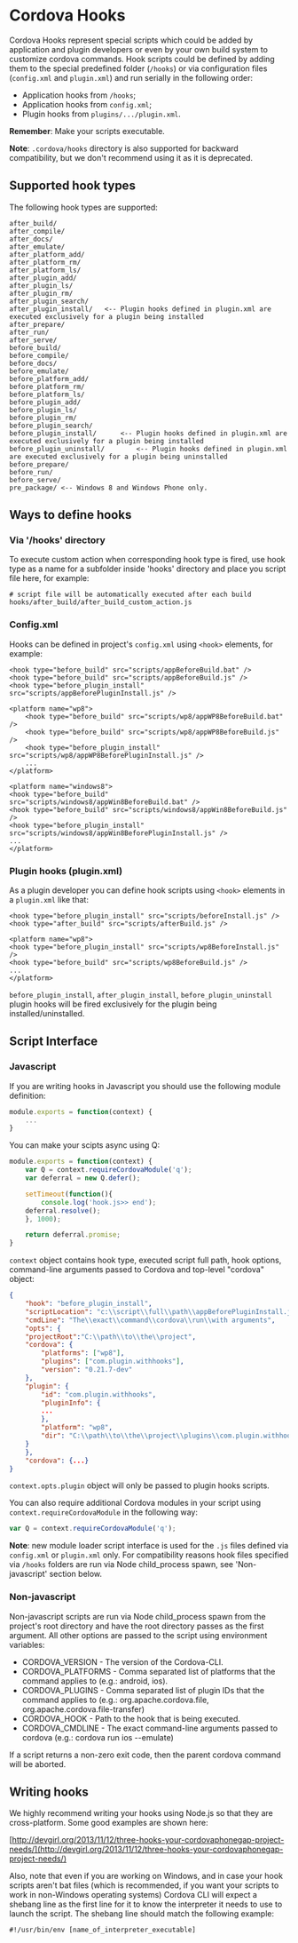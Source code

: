 <!--
#
# Licensed to the Apache Software Foundation (ASF) under one
# or more contributor license agreements.  See the NOTICE file
# distributed with this work for additional information
# regarding copyright ownership.  The ASF licenses this file
# to you under the Apache License, Version 2.0 (the
# "License"); you may not use this file except in compliance
# with the License.  You may obtain a copy of the License at
#
# http://www.apache.org/licenses/LICENSE-2.0
#
# Unless required by applicable law or agreed to in writing,
# software distributed under the License is distributed on an
# "AS IS" BASIS, WITHOUT WARRANTIES OR CONDITIONS OF ANY
#  KIND, either express or implied.  See the License for the
# specific language governing permissions and limitations
# under the License.
#
-->
# Cordova Hooks

Cordova Hooks represent special scripts which could be added by application and plugin developers or even by your own build system  to customize cordova commands. Hook scripts could be defined by adding them to the special predefined folder (`/hooks`) or via configuration files (`config.xml` and `plugin.xml`) and run serially in the following order:
* Application hooks from `/hooks`;
* Application hooks from `config.xml`;
* Plugin hooks from `plugins/.../plugin.xml`.

__Remember__: Make your scripts executable.

__Note__: `.cordova/hooks` directory is also supported for backward compatibility, but we don't recommend using it as it is deprecated.

## Supported hook types
The following hook types are supported:

	after_build/
	after_compile/
	after_docs/
	after_emulate/
	after_platform_add/
	after_platform_rm/
	after_platform_ls/
	after_plugin_add/
	after_plugin_ls/
	after_plugin_rm/
	after_plugin_search/
	after_plugin_install/   <-- Plugin hooks defined in plugin.xml are executed exclusively for a plugin being installed
	after_prepare/
	after_run/
	after_serve/
	before_build/
	before_compile/
	before_docs/
	before_emulate/
	before_platform_add/
	before_platform_rm/
	before_platform_ls/
	before_plugin_add/
	before_plugin_ls/
	before_plugin_rm/
	before_plugin_search/
	before_plugin_install/		<-- Plugin hooks defined in plugin.xml are executed exclusively for a plugin being installed
	before_plugin_uninstall/		<-- Plugin hooks defined in plugin.xml are executed exclusively for a plugin being uninstalled
	before_prepare/
	before_run/
	before_serve/
	pre_package/ <-- Windows 8 and Windows Phone only.

## Ways to define hooks
### Via '/hooks' directory
To execute custom action when corresponding hook type is fired, use hook type as a name for a subfolder inside 'hooks' directory and place you script file here, for example:

	# script file will be automatically executed after each build
	hooks/after_build/after_build_custom_action.js


### Config.xml

Hooks can be defined in project's `config.xml` using `<hook>` elements, for example:

	<hook type="before_build" src="scripts/appBeforeBuild.bat" />
	<hook type="before_build" src="scripts/appBeforeBuild.js" />
	<hook type="before_plugin_install" src="scripts/appBeforePluginInstall.js" />

	<platform name="wp8">
		<hook type="before_build" src="scripts/wp8/appWP8BeforeBuild.bat" />
		<hook type="before_build" src="scripts/wp8/appWP8BeforeBuild.js" />
		<hook type="before_plugin_install" src="scripts/wp8/appWP8BeforePluginInstall.js" />
		...
	</platform>

	<platform name="windows8">
	<hook type="before_build" src="scripts/windows8/appWin8BeforeBuild.bat" />
	<hook type="before_build" src="scripts/windows8/appWin8BeforeBuild.js" />
	<hook type="before_plugin_install" src="scripts/windows8/appWin8BeforePluginInstall.js" />
	...
	</platform>

### Plugin hooks (plugin.xml)

As a plugin developer you can define hook scripts using `<hook>` elements in a `plugin.xml` like that:

	<hook type="before_plugin_install" src="scripts/beforeInstall.js" />
	<hook type="after_build" src="scripts/afterBuild.js" />

	<platform name="wp8">
	<hook type="before_plugin_install" src="scripts/wp8BeforeInstall.js" />
	<hook type="before_build" src="scripts/wp8BeforeBuild.js" />
	...
	</platform>

`before_plugin_install`, `after_plugin_install`, `before_plugin_uninstall` plugin hooks will be fired exclusively for the plugin being installed/uninstalled.

## Script Interface

### Javascript

If you are writing hooks in Javascript you should use the following module definition:
```javascript
module.exports = function(context) {
	...
}
```

You can make your scipts async using Q:
```javascript
module.exports = function(context) {
	var Q = context.requireCordovaModule('q');
	var deferral = new Q.defer();

	setTimeout(function(){
		console.log('hook.js>> end');
	deferral.resolve();
	}, 1000);

	return deferral.promise;
}
```

`context` object contains hook type, executed script full path, hook options, command-line arguments passed to Cordova and top-level "cordova" object:
```json
{
	"hook": "before_plugin_install",
	"scriptLocation": "c:\\script\\full\\path\\appBeforePluginInstall.js",
	"cmdLine": "The\\exact\\command\\cordova\\run\\with arguments",
	"opts": {
	"projectRoot":"C:\\path\\to\\the\\project",
	"cordova": {
		"platforms": ["wp8"],
		"plugins": ["com.plugin.withhooks"],
		"version": "0.21.7-dev"
	},
	"plugin": {
		"id": "com.plugin.withhooks",
		"pluginInfo": {
		...
		},
		"platform": "wp8",
		"dir": "C:\\path\\to\\the\\project\\plugins\\com.plugin.withhooks"
	}
	},
	"cordova": {...}
}

```
`context.opts.plugin` object will only be passed to plugin hooks scripts.

You can also require additional Cordova modules in your script using `context.requireCordovaModule` in the following way:
```javascript
var Q = context.requireCordovaModule('q');
```

__Note__:  new module loader script interface is used for the `.js` files defined via `config.xml` or `plugin.xml` only.
For compatibility reasons hook files specified via `/hooks` folders are run via Node child_process spawn, see 'Non-javascript' section below.

### Non-javascript

Non-javascript scripts are run via Node child_process spawn from the project's root directory and have the root directory passes as the first argument. All other options are passed to the script using environment variables:

* CORDOVA_VERSION - The version of the Cordova-CLI.
* CORDOVA_PLATFORMS - Comma separated list of platforms that the command applies to (e.g.: android, ios).
* CORDOVA_PLUGINS - Comma separated list of plugin IDs that the command applies to (e.g.: org.apache.cordova.file, org.apache.cordova.file-transfer)
* CORDOVA_HOOK - Path to the hook that is being executed.
* CORDOVA_CMDLINE - The exact command-line arguments passed to cordova (e.g.: cordova run ios --emulate)

If a script returns a non-zero exit code, then the parent cordova command will be aborted.

## Writing hooks

We highly recommend writing your hooks using Node.js so that they are
cross-platform. Some good examples are shown here:

[http://devgirl.org/2013/11/12/three-hooks-your-cordovaphonegap-project-needs/](http://devgirl.org/2013/11/12/three-hooks-your-cordovaphonegap-project-needs/)

Also, note that even if you are working on Windows, and in case your hook scripts aren't bat files (which is recommended, if you want your scripts to work in non-Windows operating systems) Cordova CLI will expect a shebang line as the first line for it to know the interpreter it needs to use to launch the script. The shebang line should match the following example:

	#!/usr/bin/env [name_of_interpreter_executable]
